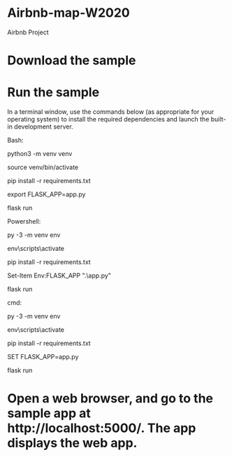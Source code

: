 # Airbnb-map-W2020
Airbnb Project

# Download the sample

# Run the sample
In a terminal window, use the commands below (as appropriate for your operating system) to install the required dependencies and launch the built-in development server.

Bash:

python3 -m venv venv

source venv/bin/activate

pip install -r requirements.txt

export FLASK_APP=app.py

flask run


Powershell:

py -3 -m venv env

env\scripts\activate

pip install -r requirements.txt

Set-Item Env:FLASK_APP ".\app.py"

flask run


cmd:

py -3 -m venv env

env\scripts\activate

pip install -r requirements.txt

SET FLASK_APP=app.py

flask run




# Open a web browser, and go to the sample app at http://localhost:5000/. The app displays the web app.
